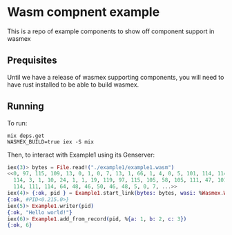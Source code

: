 # Wasm compnent example

This is a repo of example components to show off component support in wasmex

## Prequisites

Until we have a release of wasmex supporting components, you will need to have rust installed to be able to build wasmex. 

## Running

To run:

```
mix deps.get
WASMEX_BUILD=true iex -S mix
```

Then, to interact with Example1 using its Genserver:

```elixir
iex(3)> bytes = File.read!("./example1/example1.wasm")
<<0, 97, 115, 109, 13, 0, 1, 0, 7, 13, 1, 66, 1, 4, 0, 5, 101, 114, 114, 111,
  114, 3, 1, 10, 24, 1, 1, 19, 119, 97, 115, 105, 58, 105, 111, 47, 101, 114,
  114, 111, 114, 64, 48, 46, 50, 46, 48, 5, 0, 7, ...>>
iex(4)> {:ok, pid } = Example1.start_link(bytes: bytes, wasi: %Wasmex.Wasi.WasiP2Options{})
{:ok, #PID<0.215.0>}
iex(5)> Example1.writer(pid)
{:ok, "Hello world!"}
iex(6)> Example1.add_from_record(pid, %{a: 1, b: 2, c: 3})
{:ok, 6}
```



